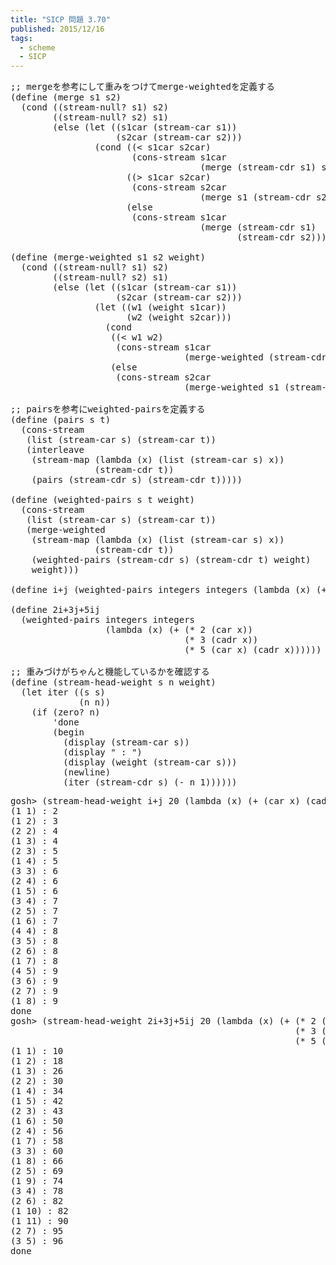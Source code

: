 ```yaml
---
title: "SICP 問題 3.70"
published: 2015/12/16
tags:
  - scheme
  - SICP
---
```



<pre class="code lang-scheme" data-lang="scheme" data-unlink><span class="synComment">;; mergeを参考にして重みをつけてmerge-weightedを定義する</span>
<span class="synSpecial">(</span><span class="synStatement">define</span> <span class="synSpecial">(</span>merge s1 s2<span class="synSpecial">)</span>
  <span class="synSpecial">(</span><span class="synStatement">cond</span> <span class="synSpecial">((</span>stream-null? s1<span class="synSpecial">)</span> s2<span class="synSpecial">)</span>
        <span class="synSpecial">((</span>stream-null? s2<span class="synSpecial">)</span> s1<span class="synSpecial">)</span>
        <span class="synSpecial">(</span><span class="synStatement">else</span> <span class="synSpecial">(</span><span class="synStatement">let</span> <span class="synSpecial">((</span>s1car <span class="synSpecial">(</span>stream-car s1<span class="synSpecial">))</span>
                    <span class="synSpecial">(</span>s2car <span class="synSpecial">(</span>stream-car s2<span class="synSpecial">)))</span>
                <span class="synSpecial">(</span><span class="synStatement">cond</span> <span class="synSpecial">((</span><span class="synIdentifier">&lt;</span> s1car s2car<span class="synSpecial">)</span>
                       <span class="synSpecial">(</span>cons-stream s1car
                                    <span class="synSpecial">(</span>merge <span class="synSpecial">(</span>stream-cdr s1<span class="synSpecial">)</span> s2<span class="synSpecial">)))</span>
                      <span class="synSpecial">((</span><span class="synIdentifier">&gt;</span> s1car s2car<span class="synSpecial">)</span>
                       <span class="synSpecial">(</span>cons-stream s2car
                                    <span class="synSpecial">(</span>merge s1 <span class="synSpecial">(</span>stream-cdr s2<span class="synSpecial">))))</span>
                      <span class="synSpecial">(</span><span class="synStatement">else</span>
                       <span class="synSpecial">(</span>cons-stream s1car
                                    <span class="synSpecial">(</span>merge <span class="synSpecial">(</span>stream-cdr s1<span class="synSpecial">)</span>
                                           <span class="synSpecial">(</span>stream-cdr s2<span class="synSpecial">)))))))))</span>

<span class="synSpecial">(</span><span class="synStatement">define</span> <span class="synSpecial">(</span>merge-weighted s1 s2 weight<span class="synSpecial">)</span>
  <span class="synSpecial">(</span><span class="synStatement">cond</span> <span class="synSpecial">((</span>stream-null? s1<span class="synSpecial">)</span> s2<span class="synSpecial">)</span>
        <span class="synSpecial">((</span>stream-null? s2<span class="synSpecial">)</span> s1<span class="synSpecial">)</span>
        <span class="synSpecial">(</span><span class="synStatement">else</span> <span class="synSpecial">(</span><span class="synStatement">let</span> <span class="synSpecial">((</span>s1car <span class="synSpecial">(</span>stream-car s1<span class="synSpecial">))</span>
                    <span class="synSpecial">(</span>s2car <span class="synSpecial">(</span>stream-car s2<span class="synSpecial">)))</span>
                <span class="synSpecial">(</span><span class="synStatement">let</span> <span class="synSpecial">((</span>w1 <span class="synSpecial">(</span>weight s1car<span class="synSpecial">))</span>
                      <span class="synSpecial">(</span>w2 <span class="synSpecial">(</span>weight s2car<span class="synSpecial">)))</span>
                  <span class="synSpecial">(</span><span class="synStatement">cond</span>
                   <span class="synSpecial">((</span><span class="synIdentifier">&lt;</span> w1 w2<span class="synSpecial">)</span>
                    <span class="synSpecial">(</span>cons-stream s1car
                                 <span class="synSpecial">(</span>merge-weighted <span class="synSpecial">(</span>stream-cdr s1<span class="synSpecial">)</span> s2 weight<span class="synSpecial">)))</span>
                   <span class="synSpecial">(</span><span class="synStatement">else</span>
                    <span class="synSpecial">(</span>cons-stream s2car
                                 <span class="synSpecial">(</span>merge-weighted s1 <span class="synSpecial">(</span>stream-cdr s2<span class="synSpecial">)</span> weight<span class="synSpecial">)))))))))</span>

<span class="synComment">;; pairsを参考にweighted-pairsを定義する</span>
<span class="synSpecial">(</span><span class="synStatement">define</span> <span class="synSpecial">(</span>pairs s t<span class="synSpecial">)</span>
  <span class="synSpecial">(</span>cons-stream
   <span class="synSpecial">(</span><span class="synIdentifier">list</span> <span class="synSpecial">(</span>stream-car s<span class="synSpecial">)</span> <span class="synSpecial">(</span>stream-car t<span class="synSpecial">))</span>
   <span class="synSpecial">(</span>interleave
    <span class="synSpecial">(</span>stream-map <span class="synSpecial">(</span><span class="synStatement">lambda</span> <span class="synSpecial">(</span>x<span class="synSpecial">)</span> <span class="synSpecial">(</span><span class="synIdentifier">list</span> <span class="synSpecial">(</span>stream-car s<span class="synSpecial">)</span> x<span class="synSpecial">))</span>
                <span class="synSpecial">(</span>stream-cdr t<span class="synSpecial">))</span>
    <span class="synSpecial">(</span>pairs <span class="synSpecial">(</span>stream-cdr s<span class="synSpecial">)</span> <span class="synSpecial">(</span>stream-cdr t<span class="synSpecial">)))))</span>

<span class="synSpecial">(</span><span class="synStatement">define</span> <span class="synSpecial">(</span>weighted-pairs s t weight<span class="synSpecial">)</span>
  <span class="synSpecial">(</span>cons-stream
   <span class="synSpecial">(</span><span class="synIdentifier">list</span> <span class="synSpecial">(</span>stream-car s<span class="synSpecial">)</span> <span class="synSpecial">(</span>stream-car t<span class="synSpecial">))</span>
   <span class="synSpecial">(</span>merge-weighted
    <span class="synSpecial">(</span>stream-map <span class="synSpecial">(</span><span class="synStatement">lambda</span> <span class="synSpecial">(</span>x<span class="synSpecial">)</span> <span class="synSpecial">(</span><span class="synIdentifier">list</span> <span class="synSpecial">(</span>stream-car s<span class="synSpecial">)</span> x<span class="synSpecial">))</span>
                <span class="synSpecial">(</span>stream-cdr t<span class="synSpecial">))</span>
    <span class="synSpecial">(</span>weighted-pairs <span class="synSpecial">(</span>stream-cdr s<span class="synSpecial">)</span> <span class="synSpecial">(</span>stream-cdr t<span class="synSpecial">)</span> weight<span class="synSpecial">)</span>
    weight<span class="synSpecial">)))</span>

<span class="synSpecial">(</span><span class="synStatement">define</span> i+j <span class="synSpecial">(</span>weighted-pairs integers integers <span class="synSpecial">(</span><span class="synStatement">lambda</span> <span class="synSpecial">(</span>x<span class="synSpecial">)</span> <span class="synSpecial">(</span><span class="synIdentifier">+</span> <span class="synSpecial">(</span><span class="synIdentifier">car</span> x<span class="synSpecial">)</span> <span class="synSpecial">(</span><span class="synIdentifier">cadr</span> x<span class="synSpecial">)))))</span>

<span class="synSpecial">(</span><span class="synStatement">define</span> <span class="synError">2i+3j+5ij</span>
  <span class="synSpecial">(</span>weighted-pairs integers integers
                  <span class="synSpecial">(</span><span class="synStatement">lambda</span> <span class="synSpecial">(</span>x<span class="synSpecial">)</span> <span class="synSpecial">(</span><span class="synIdentifier">+</span> <span class="synSpecial">(</span><span class="synIdentifier">*</span> <span class="synConstant">2</span> <span class="synSpecial">(</span><span class="synIdentifier">car</span> x<span class="synSpecial">))</span>
                                 <span class="synSpecial">(</span><span class="synIdentifier">*</span> <span class="synConstant">3</span> <span class="synSpecial">(</span><span class="synIdentifier">cadr</span> x<span class="synSpecial">))</span>
                                 <span class="synSpecial">(</span><span class="synIdentifier">*</span> <span class="synConstant">5</span> <span class="synSpecial">(</span><span class="synIdentifier">car</span> x<span class="synSpecial">)</span> <span class="synSpecial">(</span><span class="synIdentifier">cadr</span> x<span class="synSpecial">))))))</span>

<span class="synComment">;; 重みづけがちゃんと機能しているかを確認する</span>
<span class="synSpecial">(</span><span class="synStatement">define</span> <span class="synSpecial">(</span>stream-head-weight s n weight<span class="synSpecial">)</span>
  <span class="synSpecial">(</span><span class="synStatement">let</span> iter <span class="synSpecial">((</span>s s<span class="synSpecial">)</span>
             <span class="synSpecial">(</span>n n<span class="synSpecial">))</span>
    <span class="synSpecial">(</span><span class="synStatement">if</span> <span class="synSpecial">(</span><span class="synIdentifier">zero?</span> n<span class="synSpecial">)</span>
        <span class="synSpecial">'</span>done
        <span class="synSpecial">(</span><span class="synStatement">begin</span>
          <span class="synSpecial">(</span><span class="synIdentifier">display</span> <span class="synSpecial">(</span>stream-car s<span class="synSpecial">))</span>
          <span class="synSpecial">(</span><span class="synIdentifier">display</span> <span class="synConstant">&quot; : &quot;</span><span class="synSpecial">)</span>
          <span class="synSpecial">(</span><span class="synIdentifier">display</span> <span class="synSpecial">(</span>weight <span class="synSpecial">(</span>stream-car s<span class="synSpecial">)))</span>
          <span class="synSpecial">(</span><span class="synIdentifier">newline</span><span class="synSpecial">)</span>
          <span class="synSpecial">(</span>iter <span class="synSpecial">(</span>stream-cdr s<span class="synSpecial">)</span> <span class="synSpecial">(</span><span class="synIdentifier">-</span> n <span class="synConstant">1</span><span class="synSpecial">))))))</span>
</pre>




<pre class="code" data-lang="" data-unlink>gosh&gt; (stream-head-weight i+j 20 (lambda (x) (+ (car x) (cadr x))))
(1 1) : 2
(1 2) : 3
(2 2) : 4
(1 3) : 4
(2 3) : 5
(1 4) : 5
(3 3) : 6
(2 4) : 6
(1 5) : 6
(3 4) : 7
(2 5) : 7
(1 6) : 7
(4 4) : 8
(3 5) : 8
(2 6) : 8
(1 7) : 8
(4 5) : 9
(3 6) : 9
(2 7) : 9
(1 8) : 9
done
gosh&gt; (stream-head-weight 2i+3j+5ij 20 (lambda (x) (+ (* 2 (car x))
                                                      (* 3 (cadr x))
                                                      (* 5 (car x) (cadr x)))))
(1 1) : 10
(1 2) : 18
(1 3) : 26
(2 2) : 30
(1 4) : 34
(1 5) : 42
(2 3) : 43
(1 6) : 50
(2 4) : 56
(1 7) : 58
(3 3) : 60
(1 8) : 66
(2 5) : 69
(1 9) : 74
(3 4) : 78
(2 6) : 82
(1 10) : 82
(1 11) : 90
(2 7) : 95
(3 5) : 96
done</pre>



